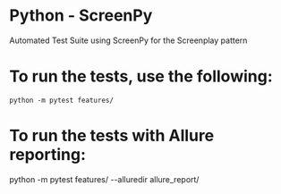

# Python - ScreenPy
Automated Test Suite using ScreenPy for the Screenplay pattern

# To run the tests, use the following:

    python -m pytest features/

# To run the tests with Allure reporting:

python -m pytest features/ --alluredir allure_report/